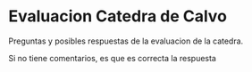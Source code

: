 # Evaluacion Catedra de Calvo

Preguntas y posibles respuestas de la evaluacion de la catedra.

Si no tiene comentarios, es que es correcta la respuesta
